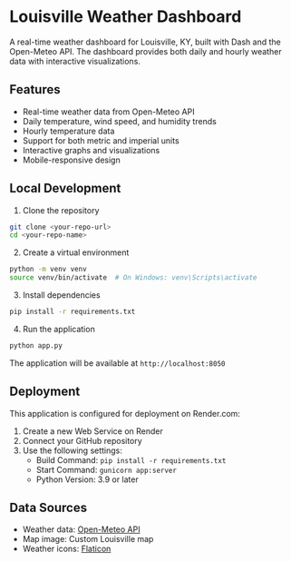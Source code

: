 # Louisville Weather Dashboard

A real-time weather dashboard for Louisville, KY, built with Dash and the Open-Meteo API. The dashboard provides both daily and hourly weather data with interactive visualizations.

## Features

- Real-time weather data from Open-Meteo API
- Daily temperature, wind speed, and humidity trends
- Hourly temperature data
- Support for both metric and imperial units
- Interactive graphs and visualizations
- Mobile-responsive design

## Local Development

1. Clone the repository

```bash
git clone <your-repo-url>
cd <your-repo-name>
```

2. Create a virtual environment

```bash
python -m venv venv
source venv/bin/activate  # On Windows: venv\Scripts\activate
```

3. Install dependencies

```bash
pip install -r requirements.txt
```

4. Run the application

```bash
python app.py
```

The application will be available at `http://localhost:8050`

## Deployment

This application is configured for deployment on Render.com:

1. Create a new Web Service on Render
2. Connect your GitHub repository
3. Use the following settings:
   - Build Command: `pip install -r requirements.txt`
   - Start Command: `gunicorn app:server`
   - Python Version: 3.9 or later

## Data Sources

- Weather data: [Open-Meteo API](https://open-meteo.com/)
- Map image: Custom Louisville map
- Weather icons: [Flaticon](https://www.flaticon.com/)
